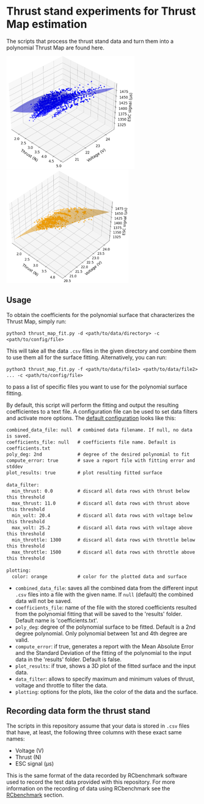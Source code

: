 # Thrust stand experiments for Thrust Map estimation

The scripts that process the thrust stand data and turn them into a polynomial Thrust Map are found here.

<img src="../figures/single-rotor-surface.png" alt="SR-TM" width="335"/> <img src="../figures/multirotor-surface.png" alt="MR-TM" width="320"/>

## Usage

To obtain the coefficients for the polynomial surface that characterizes the Thrust Map, simply run:

```
python3 thrust_map_fit.py -d <path/to/data/directory> -c <path/to/config/file>
```

This will take all the data `.csv` files in the given directory and combine them to use them all for the surface fitting. Alternatively, you can run:

```
python3 thrust_map_fit.py -f <path/to/data/file1> <path/to/data/file2> ... -c <path/to/config/file>
```

to pass a list of specific files you want to use for the polynomial surface fitting.

By default, this script will perform the fitting and output the resulting coefficientes to a text file. A configuration file can be used to set data filters and activate more options. The [default configuration](config/default_config.yaml) looks like this:

```
combined_data_file: null  # combined data filename. If null, no data is saved.
coefficients_file: null   # coefficients file name. Default is coefficients.txt
poly_deg: 2nd             # degree of the desired polynomial to fit
compute_error: true       # save a report file with fitting error and stddev
plot_results: true        # plot resulting fitted surface

data_filter:
  min_thrust: 0.0         # discard all data rows with thrust below this threshold 
  max_thrust: 11.0        # discard all data rows with thrust above this threshold        
  min_volt: 20.4          # discard all data rows with voltage below this threshold
  max_volt: 25.2          # discard all data rows with voltage above this threshold
  min_throttle: 1300      # discard all data rows with throttle below this threshold
  max_throttle: 1500      # discard all data rows with throttle above this threshold

plotting:
  color: orange           # color for the plotted data and surface
```

- `combined_data_file`: saves all the combined data from the different input `.csv` files into a file with the given name. If `null` (default) the combined data will not be saved.
- `coefficients_file`: name of the file with the stored coefficients resulted from the polynomial fitting that will be saved to the 'results' folder. Default name is 'coefficients.txt'.
- `poly_deg`: degree of the polynomial surface to be fitted. Default is a 2nd degree polynomial. Only polynomial between 1st and 4th degree are valid.
- `compute_error`: if true, generates a report with the Mean Absolute Error and the Standard Deviation of the fitting of the polynomial to the input data in the 'results' folder. Default is false.
- `plot_results`: if true, shows a 3D plot of the fitted surface and the input data.
- `data_filter`: allows to specify maximum and minimum values of thrust, voltage and throttle to filter the data.
- `plotting`: options for the plots, like the color of the data and the surface.

## Recording data form the thrust stand

The scripts in this repository assume that your data is stored in `.csv` files that have, at least, the following three columns with these exact same names:
- Voltage (V)
- Thrust (N)
- ESC signal (µs)

This is the same format of the data recorded by RCbenchmark software used to record the test data provided with this repository. For more information on the recording of data using RCbenchmark see the [RCbenchmark](./RCbenchmark/) section.